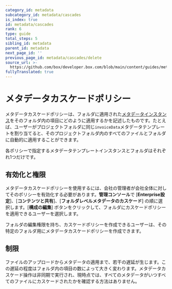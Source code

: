 ```yaml
---
category_id: metadata
subcategory_id: metadata/cascades
is_index: true
id: metadata/cascades
rank: 6
type: guide
total_steps: 5
sibling_id: metadata
parent_id: metadata
next_page_id: ''
previous_page_id: metadata/cascades/delete
source_url: >-
  https://github.com/box/developer.box.com/blob/main/content/guides/metadata/cascades/index.md
fullyTranslated: true
---
```

# メタデータカスケードポリシー

メタデータカスケードポリシーは、フォルダに適用された[メタデータインスタンス][instance]をそのフォルダ内の項目にどのように適用するかを記述したものです。たとえば、ユーザーがプロジェクトフォルダに同じ`invoiceData`メタデータテンプレートを割り当てると、そのプロジェクトフォルダ内のすべてのファイルとフォルダに自動的に適用することができます。

各ポリシーで指定するメタデータテンプレートインスタンスとフォルダはそれぞれ1つだけです。

## 有効化と権限

メタデータカスケードポリシーを使用するには、会社の管理者が会社全体に対してそのポリシーを有効化する必要があります。**管理コンソール**で \[**Enterprise設定**]、\[**コンテンツと共有**]、\[**フォルダレベルメタデータのカスケード**] の順に選択します。\[**構成の編集**] ボタンをクリックして、フォルダにカスケードポリシーを適用できるユーザーを選択します。

フォルダの編集権限を持ち、カスケードポリシーを作成できるユーザーは、その特定のフォルダ用にメタデータカスケードポリシーを作成できます。

## 制限

ファイルのアップロードからメタデータの適用まで、若干の遅延が生じます。この遅延の程度はフォルダ内の項目の数によって大きく変わります。メタデータカスケード操作は非同期で実行され、現時点では、すべてのメタデータがいつすべてのファイルにカスケードされたかを確認する方法はありません。

[instance]: g://metadata/instances